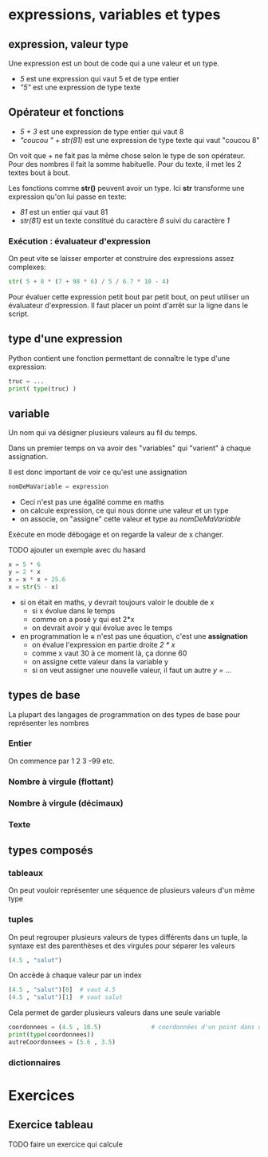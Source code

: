 # expressions, variables et types

## expression, valeur type

Une expression est un bout de code qui a une valeur et un type.
- *5* est une expression qui vaut 5 et de type entier
- *"5"* est une expression de type texte

## Opérateur et fonctions

- *5 + 3* est une expression de type entier qui vaut 8
- *"coucou " + str(81)* est une expression de type texte qui vaut "coucou 8"

On voit que *+* ne fait pas la même chose selon le type de son opérateur. Pour des nombres
il fait la somme habituelle. Pour du texte, il met les 2 textes bout à bout.

Les fonctions comme **str()** peuvent avoir un type. Ici **str** transforme une
expression qu'on lui passe en texte:
- *81* est un entier qui vaut 81
- *str(81)* est un texte constitué du caractère *8* suivi du caractère *1*


### Exécution : évaluateur d'expression
On peut vite se laisser emporter et construire des expressions assez complexes:
```python
str( 5 + 8 * (7 + 98 * 6) / 5 / 6.7 * 10 - 4)
```

Pour évaluer cette expression petit bout par petit bout, on peut utiliser un évaluateur d'expression.
Il faut placer un point d'arrêt sur la ligne dans le script.

## type d'une expression

Python contient une fonction permettant de connaître le type d'une expression:

```python
truc = ...
print( type(truc) )
```


## variable

Un nom qui va désigner plusieurs valeurs au fil du temps.

Dans un premier temps on va avoir des "variables" qui "varient" à chaque assignation.

Il est donc important de voir ce qu'est une assignation

```python
nomDeMaVariable = expression
```
- Ceci n'est pas une égalité comme en maths
- on calcule expression, ce qui nous donne une valeur et un type
- on associe, on "assigne" cette valeur et type au *nomDeMaVariable*

Exécute en mode débogage et on regarde la valeur de x changer.

TODO ajouter un exemple avec du hasard

```python
x = 5 * 6
y = 2 * x
x = x * x + 25.6
x = str(5 - x)
```
- si on était en maths, y devrait toujours valoir le double de x
    - si x évolue dans le temps
    - comme on a posé y qui est 2*x
    - on devrait avoir y qui évolue avec le temps
- en programmation le **=** n'est pas une équation, c'est une **assignation**
    - on évalue l'expression en partie droite *2 * x*
    - comme x vaut 30 à ce moment là, ça donne 60
    - on assigne cette valeur dans la variable y
    - si on veut assigner une nouvelle valeur, il faut un autre *y = ...*

## types de base

La plupart des langages de programmation on des types de base pour représenter les nombres

### Entier

On commence par 1 2 3 -99 etc.


### Nombre à virgule (flottant)

### Nombre à virgule (décimaux)

### Texte

## types composés


### tableaux

On peut vouloir représenter une séquence de plusieurs valeurs d'un même type


### tuples
On peut regrouper plusieurs valeurs de types différents dans un tuple, la syntaxe est des parenthèses et des virgules pour séparer les valeurs
```python
(4.5 , "salut")
```
On accède à chaque valeur par un index
```python
(4.5 , "salut")[0]  # vaut 4.5
(4.5 , "salut")[1]  # vaut salut
```

Cela permet de garder plusieurs valeurs dans une seule variable

```python
coordonnees = (4.5 , 10.5)              # coordonnées d'un point dans un plan cartésien par exemple
print(type(coordonnees))
autreCoordonnees = (5.6 , 3.5)
```

### dictionnaires

# Exercices

## Exercice tableau
TODO faire un exercice qui calcule 
